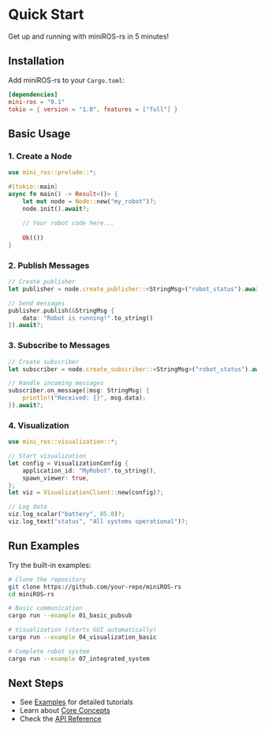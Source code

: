 # Quick Start

Get up and running with miniROS-rs in 5 minutes!

## Installation

Add miniROS-rs to your `Cargo.toml`:

```toml
[dependencies]
mini-ros = "0.1"
tokio = { version = "1.0", features = ["full"] }
```

## Basic Usage

### 1. Create a Node

```rust
use mini_ros::prelude::*;

#[tokio::main]
async fn main() -> Result<()> {
    let mut node = Node::new("my_robot")?;
    node.init().await?;
    
    // Your robot code here...
    
    Ok(())
}
```

### 2. Publish Messages

```rust
// Create publisher
let publisher = node.create_publisher::<StringMsg>("robot_status").await?;

// Send messages
publisher.publish(&StringMsg { 
    data: "Robot is running!".to_string() 
}).await?;
```

### 3. Subscribe to Messages

```rust
// Create subscriber
let subscriber = node.create_subscriber::<StringMsg>("robot_status").await?;

// Handle incoming messages
subscriber.on_message(|msg: StringMsg| {
    println!("Received: {}", msg.data);
}).await?;
```

### 4. Visualization

```rust
use mini_ros::visualization::*;

// Start visualization
let config = VisualizationConfig {
    application_id: "MyRobot".to_string(),
    spawn_viewer: true,
};
let viz = VisualizationClient::new(config)?;

// Log data
viz.log_scalar("battery", 85.0)?;
viz.log_text("status", "All systems operational")?;
```

## Run Examples

Try the built-in examples:

```bash
# Clone the repository
git clone https://github.com/your-repo/miniROS-rs
cd miniROS-rs

# Basic communication
cargo run --example 01_basic_pubsub

# Visualization (starts GUI automatically)
cargo run --example 04_visualization_basic

# Complete robot system
cargo run --example 07_integrated_system
```

## Next Steps

- See [Examples](./examples.md) for detailed tutorials
- Learn about [Core Concepts](./concepts.md)
- Check the [API Reference](./api.md) 